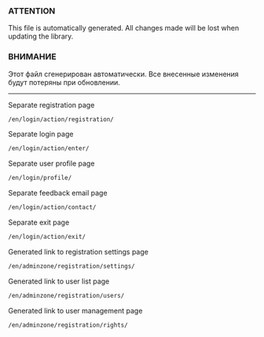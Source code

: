 ### ATTENTION
                                               
This file is automatically generated.
All changes made will be lost when updating the library.  
 
### ВНИМАНИЕ 
Этот файл сгенерирован автоматически.
Все внесенные изменения будут потеряны при обновлении.

-----------------------------------

Separate registration page
```html
/en/login/action/registration/
```

Separate login page
```html
/en/login/action/enter/
```

Separate user profile page
```html
/en/login/profile/
```

Separate feedback email page
```html
/en/login/action/contact/
```

Separate exit page
```html
/en/login/action/exit/
```

Generated link to registration settings page
```html
/en/adminzone/registration/settings/
```

Generated link to user list page
```html
/en/adminzone/registration/users/
```

Generated link to user management page
```html
/en/adminzone/registration/rights/
```

